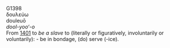 <body>
  <p>G1398<br>  δουλεύω  <br> douleuō  <br><i>dool-yoo‘-o </i><br>From <a href="g1401.htm">1401</a>  to <i>be</i> <i>a</i> <i>slave</i> to (literally or figuratively, involuntarily or voluntarily): - be in bondage, (do) serve (-ice).<br></p>
 </body>